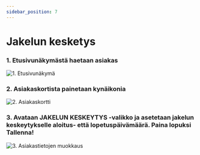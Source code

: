 ```yaml
---
sidebar_position: 7
---
```


# Jakelun kesketys

### 1. Etusivunäkymästä haetaan asiakas

![1. Etusivunäkymä](/img/pikaohjeet/jakelun-keskeytys1.png)

### 2. Asiakaskortista painetaan kynäikonia

![2. Asiakaskortti](/img/pikaohjeet/jakelun-keskeytys2.png)

### 3. Avataan JAKELUN KESKEYTYS -valikko ja asetetaan jakelun keskeytykselle aloitus- että lopetuspäivämäärä. Paina lopuksi Tallenna!

![3. Asiakastietojen muokkaus](/img/pikaohjeet/jakelun-keskeytys3.png)